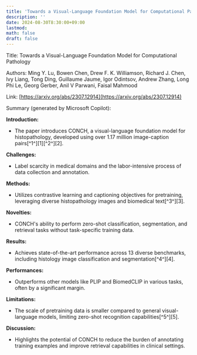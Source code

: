 ```yaml
---
title: 'Towards a Visual-Language Foundation Model for Computational Pathology'
description: ''
date: 2024-08-30T8:30:00+09:00
lastmod: 
math: false
draft: false
---
```


Title: Towards a Visual-Language Foundation Model for Computational Pathology

Authors: Ming Y. Lu, Bowen Chen, Drew F. K. Williamson, Richard J. Chen, Ivy Liang, Tong Ding, Guillaume Jaume, Igor Odintsov, Andrew Zhang, Long Phi Le, Georg Gerber, Anil V Parwani, Faisal Mahmood

Link: [https://arxiv.org/abs/2307.12914](https://arxiv.org/abs/2307.12914)

Summary (generated by Microsoft Copilot):

**Introduction:**
- The paper introduces CONCH, a visual-language foundation model for histopathology, developed using over 1.17 million image-caption pairs[^1^][1][^2^][2].

**Challenges:**
- Label scarcity in medical domains and the labor-intensive process of data collection and annotation.

**Methods:**
- Utilizes contrastive learning and captioning objectives for pretraining, leveraging diverse histopathology images and biomedical text[^3^][3].

**Novelties:**
- CONCH's ability to perform zero-shot classification, segmentation, and retrieval tasks without task-specific training data.

**Results:**
- Achieves state-of-the-art performance across 13 diverse benchmarks, including histology image classification and segmentation[^4^][4].

**Performances:**
- Outperforms other models like PLIP and BiomedCLIP in various tasks, often by a significant margin.

**Limitations:**
- The scale of pretraining data is smaller compared to general visual-language models, limiting zero-shot recognition capabilities[^5^][5].

**Discussion:**
- Highlights the potential of CONCH to reduce the burden of annotating training examples and improve retrieval capabilities in clinical settings.
